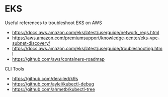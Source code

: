 # EKS

Useful references to troubleshoot EKS on AWS

- https://docs.aws.amazon.com/eks/latest/userguide/network_reqs.html
- https://aws.amazon.com/premiumsupport/knowledge-center/eks-vpc-subnet-discovery/
- https://docs.aws.amazon.com/eks/latest/userguide/troubleshooting.html
- https://github.com/aws/containers-roadmap

CLI Tools

- https://github.com/derailed/k9s
- https://github.com/aylei/kubectl-debug
- https://github.com/ahmetb/kubectl-tree
